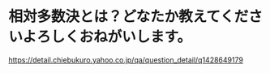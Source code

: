 # 相対多数決とは？どなたか教えてくださいよろしくおねがいします。
https://detail.chiebukuro.yahoo.co.jp/qa/question_detail/q1428649179

